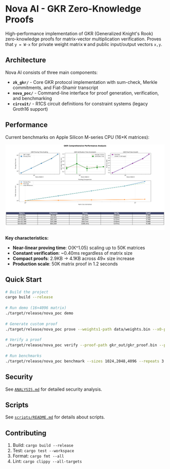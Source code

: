 # Nova AI - GKR Zero-Knowledge Proofs

High-performance implementation of GKR (Generalized Knight's Rook) zero-knowledge proofs for matrix-vector multiplication verification. Proves that `y = W·x` for private weight matrix `W` and public input/output vectors `x,y`.

## Architecture

Nova AI consists of three main components:

- **`zk_gkr/`** - Core GKR protocol implementation with sum-check, Merkle commitments, and Fiat-Shamir transcript
- **`nova_poc/`** - Command-line interface for proof generation, verification, and benchmarking
- **`circuit/`** - R1CS circuit definitions for constraint systems (legacy Groth16 support)

## Performance

Current benchmarks on Apple Silicon M-series CPU (16×K matrices):

![GKR Performance Benchmarks](scripts/benchmark.png)

**Key characteristics:**
- **Near-linear proving time**: O(K^1.05) scaling up to 50K matrices
- **Constant verification**: ~0.40ms regardless of matrix size
- **Compact proofs**: 2.9KB → 4.1KB across 49× size increase
- **Production scale**: 50K matrix proof in 1.2 seconds

## Quick Start

```bash
# Build the project
cargo build --release

# Run demo (16×4096 matrix)
./target/release/nova_poc demo

# Generate custom proof
./target/release/nova_poc prove --weights1-path data/weights.bin --x0-path data/input.bin --m 16 --k 8192

# Verify a proof
./target/release/nova_poc verify --proof-path gkr_out/gkr_proof.bin --public-path gkr_out/public.json

# Run benchmarks
./target/release/nova_poc benchmark --sizes 1024,2048,4096 --repeats 3
```

## Security

See [`ANALYSIS.md`](ANALYSIS.md) for detailed security analysis.

## Scripts

See [`scripts/README.md`](scripts/README.md) for details about scripts.

## Contributing

1. Build: `cargo build --release`
2. Test: `cargo test --workspace`
3. Format: `cargo fmt --all`
4. Lint: `cargo clippy --all-targets`
